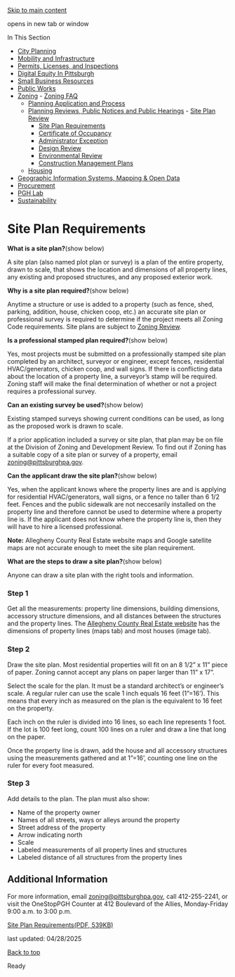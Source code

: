 [Skip to main content](https://www.pittsburghpa.gov/Business-Development/Zoning/Plan-Reviews-and-Notices/Site-Plan-Requirements#main-content)

opens in new tab or window

In This Section

- [City Planning](https://www.pittsburghpa.gov/Business-Development/City-Planning)
- [Mobility and Infrastructure](https://www.pittsburghpa.gov/Business-Development/Mobility-and-Infrastructure)
- [Permits, Licenses, and Inspections](https://www.pittsburghpa.gov/Business-Development/Permits-Licenses-and-Inspections)
- [Digital Equity In Pittsburgh](https://www.pittsburghpa.gov/Business-Development/Digital-Equity-In-Pittsburgh)
- [Small Business Resources](https://www.pittsburghpa.gov/Business-Development/Small-Business-Resources)
- [Public Works](https://www.pittsburghpa.gov/Business-Development/Public-Works)
- [Zoning](https://www.pittsburghpa.gov/Business-Development/Zoning)  - [Zoning FAQ](https://www.pittsburghpa.gov/Business-Development/Zoning/Zoning-FAQ)
  - [Planning Application and Process](https://www.pittsburghpa.gov/Business-Development/Zoning/Planning-Application-and-Process)
  - [Planning Reviews, Public Notices and Public Hearings](https://www.pittsburghpa.gov/Business-Development/Zoning/Plan-Reviews-and-Notices)    - [Site Plan Review](https://www.pittsburghpa.gov/Business-Development/Zoning/Plan-Reviews-and-Notices/Site-Plan-Review)
    - [Site Plan Requirements](https://www.pittsburghpa.gov/Business-Development/Zoning/Plan-Reviews-and-Notices/Site-Plan-Requirements)
    - [Certificate of Occupancy](https://www.pittsburghpa.gov/Business-Development/Zoning/Plan-Reviews-and-Notices/Certificate-of-Occupancy)
    - [Administrator Exception](https://www.pittsburghpa.gov/Business-Development/Zoning/Plan-Reviews-and-Notices/Administrator-Exception)
    - [Design Review](https://www.pittsburghpa.gov/Business-Development/Zoning/Plan-Reviews-and-Notices/Design-Review)
    - [Environmental Review](https://www.pittsburghpa.gov/Business-Development/Zoning/Plan-Reviews-and-Notices/Environmental-Review)
    - [Construction Management Plans](https://www.pittsburghpa.gov/Business-Development/Zoning/Plan-Reviews-and-Notices/Construction-Management-Plans)
  - [Housing](https://www.pittsburghpa.gov/Business-Development/Zoning/Housing)
- [Geographic Information Systems, Mapping & Open Data](https://www.pittsburghpa.gov/Business-Development/Geographic-Information-Systems-Mapping-Open-Data)
- [Procurement](https://www.pittsburghpa.gov/Business-Development/Procurement)
- [PGH Lab](https://www.pittsburghpa.gov/Business-Development/PGH-Lab)
- [Sustainability](https://www.pittsburghpa.gov/Business-Development/Sustainability)

# Site Plan Requirements

**What is a site plan?**(show below)

A site plan (also named plot plan or survey) is a plan of the entire property, drawn to scale, that shows the location and dimensions of all property lines, any existing and proposed structures, and any proposed exterior work.

**Why is a site plan required?**(show below)

Anytime a structure or use is added to a property (such as fence, shed, parking, addition, house, chicken coop, etc.) an accurate site plan or professional survey is required to determine if the project meets all Zoning Code requirements. Site plans are subject to [Zoning Review](https://www.pittsburghpa.gov/Business-Development/Zoning/Plan-Reviews-and-Notices).

**Is a professional stamped plan required?**(show below)

Yes, most projects must be submitted on a professionally stamped site plan completed by an architect, surveyor or engineer, except fences, residential HVAC/generators, chicken coop, and wall signs. If there is conflicting data about the location of a property line, a surveyor’s stamp will be required. Zoning staff will make the final determination of whether or not a project requires a professional survey.

**Can an existing survey be used?**(show below)

Existing stamped surveys showing current conditions can be used, as long as the proposed work is drawn to scale.

If a prior application included a survey or site plan, that plan may be on file at the Division of Zoning and Development Review. To find out if Zoning has a suitable copy of a site plan or survey of a property, email [zoning@pittsburghpa.gov](mailto:zoning@pittsburghpa.gov).

**Can the applicant draw the site plan?**(show below)

Yes, when the applicant knows where the property lines are and is applying for residential HVAC/generators, wall signs, or a fence no taller than 6 1/2 feet. Fences and the public sidewalk are not neccesarily installed on the property line and therefore cannot be used to determine where a property line is. If the applicant does not know where the property line is, then they will have to hire a licensed professional.

**Note:** Allegheny County Real Estate website maps and Google satellite maps are not accurate enough to meet the site plan requirement.

**What are the steps to draw a site plan?**(show below)

Anyone can draw a site plan with the right tools and information.

### Step 1

Get all the measurements: property line dimensions, building dimensions, accessory structure dimensions, and all distances between the structures and the property lines. The [Allegheny County Real Estate website](https://www2.alleghenycounty.us/RealEstate/Default.aspx) has the dimensions of property lines (maps tab) and most houses (image tab).

### Step 2

Draw the site plan. Most residential properties will fit on an 8 1/2” x 11” piece of paper. Zoning cannot accept any plans on paper larger than 11” x 17”.

Select the scale for the plan. It must be a standard architect’s or engineer’s scale. A regular ruler can use the scale 1 inch equals 16 feet (1”=16’). This means that every inch as measured on the plan is the equivalent to 16 feet on the property.

Each inch on the ruler is divided into 16 lines, so each line represents 1 foot. If the lot is 100 feet long, count 100 lines on a ruler and draw a line that long on the paper.

Once the property line is drawn, add the house and all accessory structures using the measurements gathered and at 1”=16’, counting one line on the ruler for every foot measured.

### Step 3

Add details to the plan. The plan must also show:

- Name of the property owner
- Names of all streets, ways or alleys around the property
- Street address of the property
- Arrow indicating north
- Scale
- Labeled measurements of all property lines and structures
- Labeled distance of all structures from the property lines

## Additional Information

For more information, email [zoning@pittsburghpa.gov](mailto:zoning@pittsburghpa.gov), call 412-255-2241, or visit the OneStopPGH Counter at 412 Boulevard of the Allies, Monday-Friday 9:00 a.m. to 3:00 p.m.

[Site Plan Requirements(PDF, 539KB)](https://www.pittsburghpa.gov/files/assets/city/v/1/dcp/documents/process-guides-and-handouts/process-guide-handout-site-plans-2024.pdf "Process-Guide-Handout-SITE-PLANS-2024.pdf")

last updated: 04/28/2025

[Back to top](https://www.pittsburghpa.gov/Business-Development/Zoning/Plan-Reviews-and-Notices/Site-Plan-Requirements#body-top)

Ready

